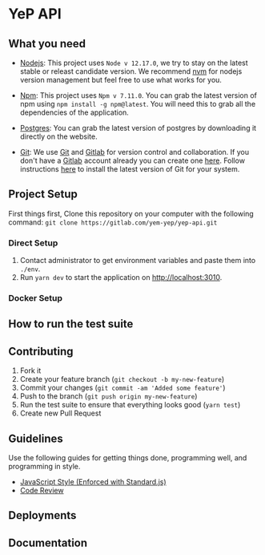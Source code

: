 # YeP API

## What you need

- [Nodejs](https://nodejs.org/en/): This project uses `Node v 12.17.0`, we try to stay on the latest stable or releast candidate version. We recommend [nvm](https://github.com/nvm-sh/nvm) for nodejs version management but feel free to use what works for you.

- [Npm](https://docs.npmjs.com/downloading-and-installing-node-js-and-npm): This project uses `Npm v 7.11.0`. You can grab the latest version of npm using `npm install -g npm@latest`. You will need this to grab all the dependencies of the application.

- [Postgres](https://www.postgresql.org/): You can grab the latest version of postgres by downloading it directly on the website.

- [Git](https://git-scm.com): We use [Git](https://git-scm.com) and [Gitlab](https://gitlab.com) for version control and collaboration.
  If you don't have a [Gitlab](https://github.com) account already you can create one [here](https://gitlab.com/users/sign_up).
  Follow instructions [here](https://git-scm.com/downloads) to install the latest version of Git for your system.

## Project Setup

First things first, Clone this repository on your computer with the following command: `git clone https://gitlab.com/yem-yep/yep-api.git`

### Direct Setup

1. Contact administrator to get environment variables and paste them into `./env`.
2. Run `yarn dev` to start the application on [http://localhost:3010](http://localhost:3010).

### Docker Setup

## How to run the test suite

## Contributing

1. Fork it
2. Create your feature branch (`git checkout -b my-new-feature`)
3. Commit your changes (`git commit -am 'Added some feature'`)
4. Push to the branch (`git push origin my-new-feature`)
5. Run the test suite to ensure that everything looks good (`yarn test`)
6. Create new Pull Request

## Guidelines

Use the following guides for getting things done, programming well, and
programming in style.

- [JavaScript Style (Enforced with Standard.js)](https://github.com/thoughtbot/guides/tree/main/javascript)
- [Code Review](https://github.com/thoughtbot/guides/tree/main/code-review)

## Deployments

## Documentation
